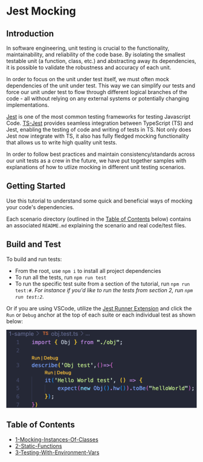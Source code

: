 # Jest Mocking

## Introduction

In software engineering, unit testing is crucial to the functionality, maintainability, and reliability of the code base.
By isolating the smallest testable unit (a function, class, etc.) and abstracting away its dependencies, it is possible to validate the robustness and accuracy of each unit.

In order to focus on the unit under test itself, we must often mock dependencies of the unit under test.
This way we can simplify our tests and force our unit under test to flow through different logical branches of the code - all without relying on any external systems or potentially changing implementations.

[Jest](https://jestjs.io/) is one of the most common testing frameworks for testing Javascript Code.
[TS-Jest](https://www.npmjs.com/package/ts-jest) provides seamless integration between TypeScript (TS) and Jest, enabling the testing of code and writing of tests in TS.
Not only does Jest now integrate with TS, it also has fully fledged mocking functionality that allows us to write high quality unit tests.

In order to follow best practices and maintain consistency/standards across our unit tests as a crew in the future, we have put together samples with explanations of how to utlize mocking in different unit testing scenarios.

## Getting Started

Use this tutorial to understand some quick and beneficial ways of mocking your code's dependencies.

Each scenario directory (outlined in the [Table of Contents](./README.md#table-of-contents) below) contains an associated `README.md` explaining the scenario and real code/test files.

## Build and Test

To build and run tests:

- From the root, use `npm i` to install all project dependencies
- To run all the tests, run `npm run test`
- To run the specific test suite from a section of the tutorial, run `npm run test:#`.
*For instance if you'd like to run the tests from section 2, run `npm run test:2`.*

Or if you are using VSCode, utilize the [Jest Runner Extension](https://marketplace.visualstudio.com/items?itemName=firsttris.vscode-jest-runner) and click the `Run` or `Debug` anchor at the top of each suite or each individual test as shown below:

![Using the Jest Runner Extension to run a test](./assets/JestRunnerExtension.png)

## Table of Contents

- [1-Mocking-Instances-Of-Classes](./1-Mocking-Instances-Of-Classes/README.md)
- [2-Static-Functions](./2-Static-Functions/README.md)
- [3-Testing-With-Environment-Vars](./3-Testing-With-Environment-Vars/README.md)
